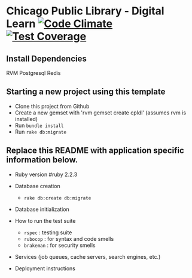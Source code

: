 # Chicago Public Library - Digital Learn [![Code Climate](https://codeclimate.com/github/PublicLibraryAssoc/cpldl/badges/gpa.svg)](https://codeclimate.com/github/PublicLibraryAssoc/cpldl) [![Test Coverage](https://codeclimate.com/github/PublicLibraryAssoc/cpldl/badges/coverage.svg)](https://codeclimate.com/github/PublicLibraryAssoc/cpldl/coverage)

## Install Dependencies
RVM
Postgresql
Redis

## Starting a new project using this template

* Clone this project from Github
* Create a new gemset with 'rvm gemset create cpldl' (assumes rvm is installed)
* Run `bundle install`
* Run `rake db:migrate`

## Replace this README with application specific information below.

* Ruby version
  #ruby 2.2.3

* Database creation
  - `rake db:create db:migrate`

* Database initialization

* How to run the test suite
  - `rspec`    : testing suite
  - `rubocop`  : for syntax and code smells
  - `brakeman` : for security smells

* Services (job queues, cache servers, search engines, etc.)

* Deployment instructions

